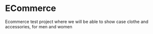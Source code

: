 # ECommerce
Ecommerce test project where we will be able to show case clothe and accessories, for men and women
